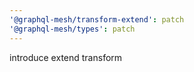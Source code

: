 ```yaml
---
'@graphql-mesh/transform-extend': patch
'@graphql-mesh/types': patch
---
```


introduce extend transform
